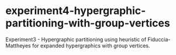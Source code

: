 # experiment4-hypergraphic-partitioning-with-group-vertices
Experiment3 - Hypergraphic partitioning using heuristic of Fiduccia-Mattheyes for expanded hypergraphics with group vertices.
